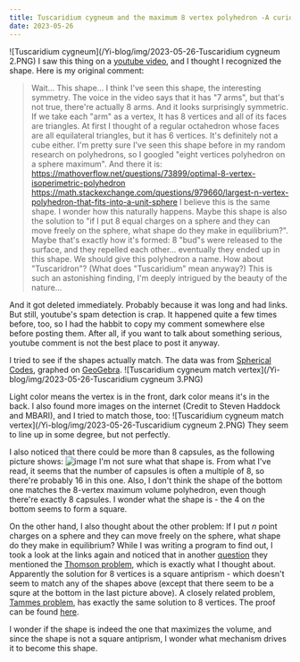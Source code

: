 ```yaml
---
title: Tuscaridium cygneum and the maximum 8 vertex polyhedron -A curious shape
date: 2023-05-26
---
```

<script src="https://yjian012.github.io/Yi-blog/scripts.js"></script>
<link rel="stylesheet" href="https://yjian012.github.io/Yi-blog/styles.css">

![Tuscaridium cygneum](/Yi-blog/img/2023-05-26-Tuscaridium cygneum 2.PNG)
I saw this thing on a [youtube video](https://www.youtube.com/watch?v=GETuoG_bN2w ), and I thought I recognized the shape. Here is my original comment:

>Wait... This shape... I think I've seen this shape, the interesting symmetry.
The voice in the video says that it has "7 arms", but that's not true, there're actually 8 arms. And it looks surprisingly symmetric.
If we take each "arm" as a vertex, It has 8 vertices and all of its faces are triangles. 
At first I thought of a regular octahedron whose faces are all equilateral triangles, but it has 6 vertices. It's definitely not a cube either.
I'm pretty sure I've seen this shape before in my random research on polyhedrons, so I googled "eight vertices polyhedron on a sphere maximum". And there it is:
https://mathoverflow.net/questions/73899/optimal-8-vertex-isoperimetric-polyhedron
https://math.stackexchange.com/questions/979660/largest-n-vertex-polyhedron-that-fits-into-a-unit-sphere
I believe this is the same shape.
I wonder how this naturally happens. Maybe this shape is also the solution to "if I put 8 equal charges on a sphere and they can move freely on the sphere, what shape do they make in equilibrium?". Maybe that's exactly how it's formed: 8 "bud"s were released to the surface, and they repelled each other... eventually they ended up in this shape.
We should give this polyhedron a name. How about "Tuscaridron"? (What does "Tuscaridium" mean anyway?)
This is such an astonishing finding, I'm deeply intrigued by the beauty of the nature...

And it got deleted immediately. Probably because it was long and had links. But still, youtube's spam detection is crap. It happened quite a few times before, too, so I had the habbit to copy my comment somewhere else before posting them. After all, if you want to talk about something serious, youtube comment is not the best place to post it anyway.

I tried to see if the shapes actually match. The data was from [Spherical Codes](http://neilsloane.com/maxvolumes/), graphed on [GeoGebra](https://www.geogebra.org/3d).
![Tuscaridium cygneum match vertex](/Yi-blog/img/2023-05-26-Tuscaridium cygneum 3.PNG)

Light color means the vertex is in the front, dark color means it's in the back.
I also found more images on the internet (Credit to Steven Haddock and MBARI), and I tried to match those, too:
![Tuscaridium cygneum match vertex](/Yi-blog/img/2023-05-26-Tuscaridium cygneum 2.PNG)
They seem to line up in some degree, but not perfectly.

I also noticed that there could be more than 8 capsules, as the following picture shows:
![image](/Yi-blog/img/2023-05-26-p3.jpg)
I'm not sure what that shape is. From what I've read, it seems that the number of capsules is often a multiple of 8, so there're probably 16 in this one. Also, I don't think the shape of the bottom one matches the 8-vertex maximum volume polyhedron, even though there're exactly 8 capsules. I wonder what the shape is - the 4 on the bottom seems to form a square.

On the other hand, I also thought about the other problem: If I put $n$ point charges on a sphere and they can move freely on the sphere, what shape do they make in equilibrium? While I was writing a program to find out, I took a look at the links again and noticed that in another [question](https://mathoverflow.net/questions/429497/known-configurations-maximizing-the-volume-of-the-convex-hull-of-n-points-on-the) they mentioned the [Thomson problem](https://en.wikipedia.org/wiki/Thomson_problem), which is exactly what I thought about. Apparently the solution for 8 vertices is a square antiprism - which doesn't seem to match any of the shapes above (except that there seem to be a squre at the bottom in the last picture above). A closely related problem, [Tammes problem](https://en.wikipedia.org/wiki/Tammes_problem), has exactly the same solution to 8 vertices. The proof can be found [here](https://pdodds.w3.uvm.edu/teaching/courses/2009-08UVM-300/docs/others/1994/mooers1994a.pdf).

I wonder if the shape is indeed the one that maximizes the volume, and since the shape is not a square antiprism, I wonder what mechanism drives it to become this shape.
